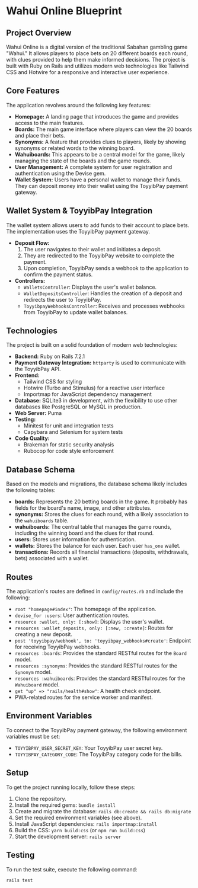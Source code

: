 # Wahui Online Blueprint

## Project Overview

Wahui Online is a digital version of the traditional Sabahan gambling game "Wahui." It allows players to place bets on 20 different boards each round, with clues provided to help them make informed decisions. The project is built with Ruby on Rails and utilizes modern web technologies like Tailwind CSS and Hotwire for a responsive and interactive user experience.

## Core Features

The application revolves around the following key features:

*   **Homepage:** A landing page that introduces the game and provides access to the main features.
*   **Boards:** The main game interface where players can view the 20 boards and place their bets.
*   **Synonyms:** A feature that provides clues to players, likely by showing synonyms or related words to the winning board.
*   **Wahuiboards:** This appears to be a central model for the game, likely managing the state of the boards and the game rounds.
*   **User Management:** A complete system for user registration and authentication using the Devise gem.
*   **Wallet System:** Users have a personal wallet to manage their funds. They can deposit money into their wallet using the ToyyibPay payment gateway.

## Wallet System & ToyyibPay Integration

The wallet system allows users to add funds to their account to place bets. The implementation uses the ToyyibPay payment gateway.

*   **Deposit Flow:**
    1.  The user navigates to their wallet and initiates a deposit.
    2.  They are redirected to the ToyyibPay website to complete the payment.
    3.  Upon completion, ToyyibPay sends a webhook to the application to confirm the payment status.
*   **Controllers:**
    *   `WalletsController`: Displays the user's wallet balance.
    *   `WalletDepositsController`: Handles the creation of a deposit and redirects the user to ToyyibPay.
    *   `ToyyibpayWebhooksController`: Receives and processes webhooks from ToyyibPay to update wallet balances.

## Technologies

The project is built on a solid foundation of modern web technologies:

*   **Backend:** Ruby on Rails 7.2.1
*   **Payment Gateway Integration:** `httparty` is used to communicate with the ToyyibPay API.
*   **Frontend:**
    *   Tailwind CSS for styling
    *   Hotwire (Turbo and Stimulus) for a reactive user interface
    *   Importmap for JavaScript dependency management
*   **Database:** SQLite3 in development, with the flexibility to use other databases like PostgreSQL or MySQL in production.
*   **Web Server:** Puma
*   **Testing:**
    *   Minitest for unit and integration tests
    *   Capybara and Selenium for system tests
*   **Code Quality:**
    *   Brakeman for static security analysis
    *   Rubocop for code style enforcement

## Database Schema

Based on the models and migrations, the database schema likely includes the following tables:

*   **boards:** Represents the 20 betting boards in the game. It probably has fields for the board's name, image, and other attributes.
*   **synonyms:** Stores the clues for each round, with a likely association to the `wahuiboards` table.
*   **wahuiboards:** The central table that manages the game rounds, including the winning board and the clues for that round.
*   **users:** Stores user information for authentication.
*   **wallets:** Stores the balance for each user. Each user `has_one` wallet.
*   **transactions:** Records all financial transactions (deposits, withdrawals, bets) associated with a wallet.

## Routes

The application's routes are defined in `config/routes.rb` and include the following:

*   `root "homepage#index"`: The homepage of the application.
*   `devise_for :users`: User authentication routes.
*   `resource :wallet, only: [:show]`: Displays the user's wallet.
*   `resources :wallet_deposits, only: [:new, :create]`: Routes for creating a new deposit.
*   `post 'toyyibpay/webhook', to: 'toyyibpay_webhooks#create'`: Endpoint for receiving ToyyibPay webhooks.
*   `resources :boards`: Provides the standard RESTful routes for the `Board` model.
*   `resources :synonyms`: Provides the standard RESTful routes for the `Synonym` model.
*   `resources :wahuiboards`: Provides the standard RESTful routes for the `Wahuiboard` model.
*   `get "up" => "rails/health#show"`: A health check endpoint.
*   PWA-related routes for the service worker and manifest.

## Environment Variables

To connect to the ToyyibPay payment gateway, the following environment variables must be set:

*   `TOYYIBPAY_USER_SECRET_KEY`: Your ToyyibPay user secret key.
*   `TOYYIBPAY_CATEGORY_CODE`: The ToyyibPay category code for the bills.

## Setup

To get the project running locally, follow these steps:

1.  Clone the repository.
2.  Install the required gems: `bundle install`
3.  Create and migrate the database: `rails db:create && rails db:migrate`
4.  Set the required environment variables (see above).
5.  Install JavaScript dependencies: `rails importmap:install`
6.  Build the CSS: `yarn build:css` (or `npm run build:css`)
7.  Start the development server: `rails server`

## Testing

To run the test suite, execute the following command:

```bash
rails test
```